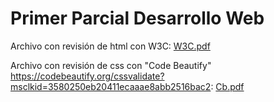 # Primer Parcial Desarrollo Web

Archivo con revisión de html con W3C:
[W3C.pdf](https://github.com/DianaMacias77/primerParcialDW/files/8400781/W3C.pdf)

Archivo con revisión de css con "Code Beautify" https://codebeautify.org/cssvalidate?msclkid=3580250eb20411ecaaae8abb2516bac2:
[Cb.pdf](https://github.com/DianaMacias77/primerParcialDW/files/8401020/Cb.pdf)
